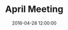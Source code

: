 ---
layout: post
title:  "April Meeting"
date:   2016-04-28 12:00:00
category: human-services-community-building
background: During this meeting of the Human Services &amp; Community Building subcommittee we discussed further the group's goals and objectives
agenda: human-services-and-community-building-agenda-2016-04-28.pdf
documents:
  - title: Meeting Packet
    doc-url: human-services-and-community-building-packet-2016-04-28.pdf
    doc-type: PDF
  - title: Meeting Slides
    doc-url: human-services-and-community-building-slides-2016-04-28.pdf
    doc-type: PDF
  - title: Proposed Goals by Category&#58; Housing Issues &amp; Education - <i>First Draft</i>
    doc-url: human-services-and-community-building-proposed-goals-pt2-2016-04-28.pdf
    doc-type: PDF
---